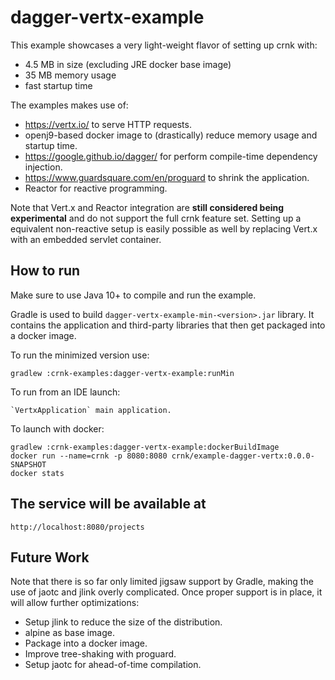 # dagger-vertx-example

This example showcases a very light-weight flavor of setting up crnk with:

- 4.5 MB in size (excluding JRE docker base image)
- 35 MB memory usage
- fast startup time

The examples makes use of:

- https://vertx.io/ to serve HTTP requests.
- openj9-based docker image to (drastically) reduce memory usage and startup time.  
- https://google.github.io/dagger/ for perform compile-time dependency injection.
- https://www.guardsquare.com/en/proguard to shrink the application.
- Reactor for reactive programming.

Note that Vert.x and Reactor integration are **still considered being experimental** and 
do not support the full crnk feature set. Setting up a equivalent non-reactive setup is 
easily possible as well by replacing Vert.x with an embedded servlet container.

## How to run 

Make sure to use Java 10+ to compile and run the example.

Gradle is used to build `dagger-vertx-example-min-<version>.jar` library. It contains
the application and third-party libraries that then get packaged into a docker image.

To run the minimized version use:

	gradlew :crnk-examples:dagger-vertx-example:runMin
	
To run from an IDE launch:
	
    `VertxApplication` main application.	
    
To launch with docker:

    gradlew :crnk-examples:dagger-vertx-example:dockerBuildImage
    docker run --name=crnk -p 8080:8080 crnk/example-dagger-vertx:0.0.0-SNAPSHOT
    docker stats
    

## The service will be available at
 
 	http://localhost:8080/projects
 	
 	
## Future Work

Note that there is so far only limited jigsaw support by Gradle, making the use of 
jaotc and jlink overly complicated. Once proper support is in place, it will 
allow further optimizations:

- Setup jlink to reduce the size of the distribution.
- alpine as base image.
- Package into a docker image.
- Improve tree-shaking with proguard. 
- Setup jaotc for ahead-of-time compilation.
 